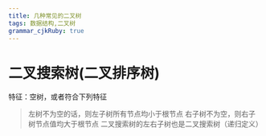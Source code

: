 ```yaml
---
title: 几种常见的二叉树
tags: 数据结构,二叉树
grammar_cjkRuby: true
---
```



# 二叉搜索树(二叉排序树)

特征：空树，或者符合下列特征
> 左树不为空的话，则左子树所有节点均小于根节点
> 右子树不为空，则右子树节点值均大于根节点
> 二叉搜索树的左右子树也是二叉搜索树（递归定义）

